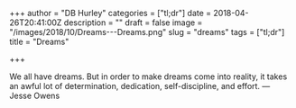 +++
author = "DB Hurley"
categories = ["tl;dr"]
date = 2018-04-26T20:41:00Z
description = ""
draft = false
image = "/images/2018/10/Dreams---Dreams.png"
slug = "dreams"
tags = ["tl;dr"]
title = "Dreams"

+++


We all have dreams. But in order to make dreams come into reality, it takes an awful lot of determination, dedication, self-discipline, and effort. — Jesse Owens

